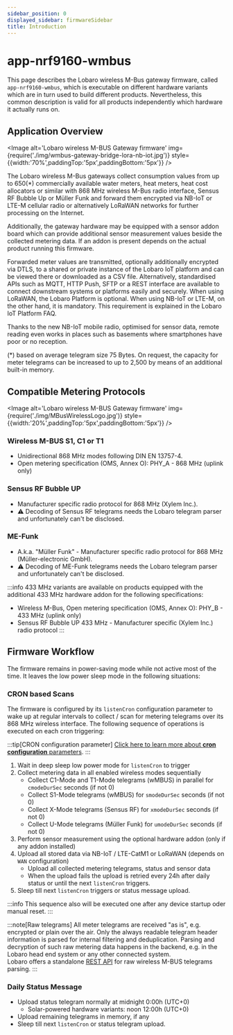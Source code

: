 ```yaml
---
sidebar_position: 0
displayed_sidebar: firmwareSidebar
title: Introduction
---
```


# app-nrf9160-wmbus

This page describes the Lobaro wireless M-Bus gateway firmware, called `app-nrf9160-wmbus`, which is executable on
different hardware variants which are in turn used to build different products. Nevertheless, this common description is
valid for all products independently which hardware it actually runs on.

## Application Overview

<Image alt='Lobaro wireless M-BUS Gateway firmware'
img={require('./img/wmbus-gateway-bridge-lora-nb-iot.jpg')}
style={{width:'70%',paddingTop:'5px',paddingBottom:'5px'}} />

The Lobaro wireless M-Bus gateways collect consumption values from up to 650(*) commercially available water
meters, heat
meters, heat cost allocators or similar with 868 MHz wireless M-Bus radio interface, Sensus RF Bubble Up or Müller Funk
and forward them encrypted via NB-IoT or LTE-M cellular radio or alternatively LoRaWAN networks for further processing
on the Internet.

Additionally, the gateway hardware may be equipped with a sensor addon board which can provide additional sensor
measurement values beside the collected metering data. If an addon is present depends on the actual product running this
firmware.

Forwarded meter values are transmitted, optionally additionally encrypted via DTLS, to a shared or private instance of
the Lobaro IoT platform and can be viewed there or downloaded as a CSV file. Alternatively, standardised APIs such as
MQTT, HTTP Push, SFTP or a REST interface are available to connect downstream systems or platforms easily and securely.
When using LoRaWAN, the Lobaro Platform is optional. When using NB-IoT or LTE-M, on the other hand, it is mandatory.
This requirement is explained in the Lobaro IoT Platform FAQ.

Thanks to the new NB-IoT mobile radio, optimised for sensor data, remote reading even works in places such as basements
where smartphones have poor or no reception.

(*) based on average telegram size 75 Bytes. On request, the capacity for meter telegrams can be increased to up to
2,500 by means of an additional built-in memory.

## Compatible Metering Protocols

<Image alt='Lobaro wireless M-BUS Gateway firmware'
img={require('./img/MBusWirelessLogo.jpg')}
style={{width:'20%',paddingTop:'5px',paddingBottom:'5px'}} />

### Wireless M-BUS S1, C1 or T1

* Unidirectional 868 MHz modes following DIN EN 13757-4.
* Open metering specification (OMS, Annex O): PHY_A - 868 MHz (uplink only)

### Sensus RF Bubble UP

* Manufacturer specific radio protocol for 868 MHz (Xylem Inc.).
* ⚠️ Decoding of Sensus RF telegrams needs the Lobaro telegram parser and unfortunately can't be disclosed.

### ME-Funk

* A.k.a. "Müller Funk" - Manufacturer specific radio protocol for 868 MHz (Müller-electronic GmbH).
* ⚠️ Decoding of ME-Funk telegrams needs the Lobaro telegram parser and unfortunately can't be disclosed.

:::info
433 MHz variants are available on products equipped with the additional 433 MHz hardware addon for the following
specifications:

* Wireless M-Bus, Open metering specification (OMS, Annex O): PHY_B - 433 MHz (uplink only)
* Sensus RF Bubble UP 433 MHz - Manufacturer specific (Xylem Inc.) radio protocol
  :::

## Firmware Workflow

The firmware remains in power-saving mode while not active most of the time. It leaves the low power sleep mode in the
following situations:

### CRON based Scans

The firmware is configured by its `listenCron` configuration parameter to wake up at regular intervals to collect / scan
for
metering
telegrams over its 868 MHz wireless interface. The following sequence of operations is executed on each cron triggering:

:::tip[CRON configuration parameter]
[Click here to learn more about **cron configuration** parameters](configuration/cron-configuration.md).
:::

1. Wait in deep sleep low power mode for `listenCron` to trigger
2. Collect metering data in all enabled wireless modes sequentially
    * Collect C1-Mode and T1-Mode telegrams (wMBUS) in parallel for `cmodeDurSec` seconds (if not 0)
    * Collect S1-Mode telegrams (wMBUS) for `smodeDurSec` seconds (if not 0)
    * Collect X-Mode telegrams (Sensus RF) for `xmodeDurSec` seconds (if not 0)
    * Collect U-Mode telegrams (Müller Funk) for `umodeDurSec` seconds (if not 0)
3. Perform sensor measurement using the optional hardware addon (only if any addon installed)
4. Upload all stored data via NB-IoT / LTE-CatM1 or LoRaWAN (depends on `WAN` configuration)
    * Upload all collected metering telegrams, status and sensor data
    * When the upload fails the upload is retried every 24h after daily status or until the next `listenCron` triggers.
5. Sleep till next `listenCron` triggers or status message upload.

:::info
This sequence also will be executed one after any device startup oder manual reset.
:::

:::note[Raw telegrams]
All meter telegrams are received "as is", e.g. encrypted or plain over the air. Only the always readable telegram header
information is parsed for internal filtering and deduplication. Parsing and decryption of such raw metering data happens
in the backend, e.g. in
the Lobaro head end system or any other connected system.  
Lobaro offers a standalone [REST API](https://www.mbus.org) for raw wireless M-BUS telegrams parsing.
:::

### Daily Status Message

* Upload status telegram normally at midnight 0:00h (UTC+0)
    * Solar-powered hardware variants: noon 12:00h (UTC+0)
* Upload remaining telegrams in memory, if any
* Sleep till next `listenCron` or status telegram upload.